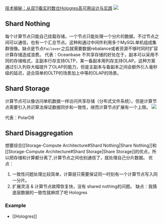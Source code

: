 [技术揭秘：从双11看实时数仓Hologres高可用设计与实践](https://developer.aliyun.com/article/829794https://developer.aliyun.com/article/829794)
![](https://xiaohui-zhangjiakou.oss-cn-zhangjiakou.aliyuncs.com/image/202308192240287.png)

## Shard Nothing
每个计算节点只能自己挂载存储，一个节点只能处理一个分片的数据，不过节点之间可以通信，也有一个汇总节点。这种和通过中间件利用多个MySQL单机组成集群很像。缺点是节点`Failover`之后就需要数据rebalance或者资源不够时同时扩容计算存储造成浪费。
代表：Oceanbase
不共享存储的好处在于，副本可以采用不同的存储格式，主副本行存支持OLTP，某一备副本用列存支持OLAP。这种方案通过引入列存大幅提升了OLAP的能力，但是主副本与备副本之间会额外引入毫秒级的延迟，适合简单的OLTP的场景加上中等的OLAP的场景。
## Shard Storage
计算节点可以像访问单机数据一样访问共享存储（分布式文件系统）。但是计算节点需要引入共识算法保证数据同步和一致性，继而计算节点扩展有一个上限。
![](https://xiaohui-zhangjiakou.oss-cn-zhangjiakou.aliyuncs.com/image/202309171509717.png)

代表：PolarDB

## Shard Disaggregation
想要综合[[Storage-Compute Architecture#Shard Nothing|Share Nothing]]和[[Storage-Compute Architecture#Shard Storage|Share Storage]]的优点，所以把存储和计算都分离了,计算节点之间也别通信了，就处理自己分片数据。
优点：
1. 一致性问题处理比较简单，计算层只需要保证同一时刻有一个计算节点写入同一分片。
2. 扩展灵活 & 计算节点故障恢复快，没有 shared nothing的问题。
缺点：我猜底层数据的一致性就麻烦了吧
Hologres
### Example
- [[Hologres]]